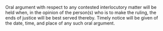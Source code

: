 Oral argument with respect to any contested interlocutory matter will be held when, in the opinion of the person(s) who is to make the ruling, the ends of justice will be best served thereby. Timely notice will be given of the date, time, and place of any such oral argument.

